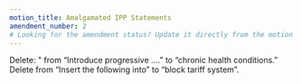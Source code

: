 ```yaml
---
motion_title: Amalgamated IPP Statements
amendment_number: 2
# Looking for the amendment status? Update it directly from the motion page!
---
```


Delete: " from “Introduce progressive ….” to “chronic health conditions.”
Delete from “Insert the following into” to “block tariff system”.
